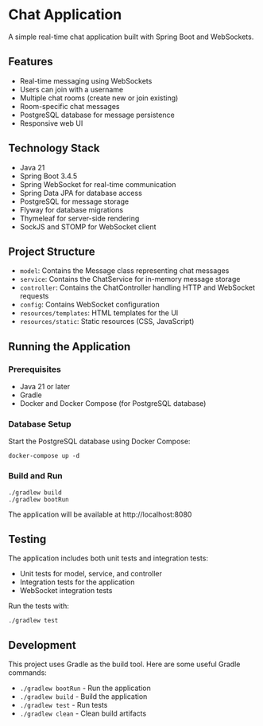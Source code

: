 # Chat Application

A simple real-time chat application built with Spring Boot and WebSockets.

## Features

- Real-time messaging using WebSockets
- Users can join with a username
- Multiple chat rooms (create new or join existing)
- Room-specific chat messages
- PostgreSQL database for message persistence
- Responsive web UI

## Technology Stack

- Java 21
- Spring Boot 3.4.5
- Spring WebSocket for real-time communication
- Spring Data JPA for database access
- PostgreSQL for message storage
- Flyway for database migrations
- Thymeleaf for server-side rendering
- SockJS and STOMP for WebSocket client

## Project Structure

- `model`: Contains the Message class representing chat messages
- `service`: Contains the ChatService for in-memory message storage
- `controller`: Contains the ChatController handling HTTP and WebSocket requests
- `config`: Contains WebSocket configuration
- `resources/templates`: HTML templates for the UI
- `resources/static`: Static resources (CSS, JavaScript)

## Running the Application

### Prerequisites

- Java 21 or later
- Gradle
- Docker and Docker Compose (for PostgreSQL database)

### Database Setup

Start the PostgreSQL database using Docker Compose:

```
docker-compose up -d
```

### Build and Run

```
./gradlew build
./gradlew bootRun
```

The application will be available at http://localhost:8080

## Testing

The application includes both unit tests and integration tests:

- Unit tests for model, service, and controller
- Integration tests for the application
- WebSocket integration tests

Run the tests with:

```
./gradlew test
```

## Development

This project uses Gradle as the build tool. Here are some useful Gradle commands:

- `./gradlew bootRun` - Run the application
- `./gradlew build` - Build the application
- `./gradlew test` - Run tests
- `./gradlew clean` - Clean build artifacts